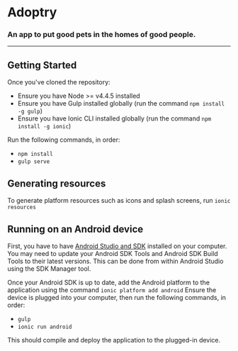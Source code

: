 # Adoptry
### An app to put good pets in the homes of good people.

---

## Getting Started
Once you've cloned the repository:
* Ensure you have Node >= v4.4.5 installed
* Ensure you have Gulp installed globally (run the command `npm install -g gulp`)
* Ensure you have Ionic CLI installed globally (run the command `npm install -g ionic`)

Run the following commands, in order:
* `npm install`
* `gulp serve`

## Generating resources
To generate platform resources such as icons and splash screens, run `ionic resources`

## Running on an Android device
First, you have to have [Android Studio and SDK](https://developer.android.com/studio/index.html) installed on your computer.
You may need to update your Android SDK Tools and Android SDK Build Tools to their latest versions.  This can be done from within Android Studio using the SDK Manager tool.

Once your Android SDK is up to date, add the Android platform to the application using the command `ionic platform add android`
Ensure the device is plugged into your computer, then run the following commands, in order:
* `gulp`
* `ionic run android`

This should compile and deploy the application to the plugged-in device.